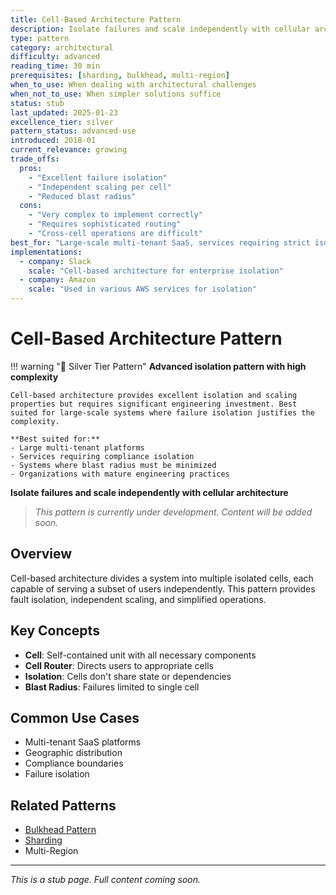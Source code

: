 ```yaml
---
title: Cell-Based Architecture Pattern
description: Isolate failures and scale independently with cellular architecture
type: pattern
category: architectural
difficulty: advanced
reading_time: 30 min
prerequisites: [sharding, bulkhead, multi-region]
when_to_use: When dealing with architectural challenges
when_not_to_use: When simpler solutions suffice
status: stub
last_updated: 2025-01-23
excellence_tier: silver
pattern_status: advanced-use
introduced: 2018-01
current_relevance: growing
trade_offs:
  pros:
    - "Excellent failure isolation"
    - "Independent scaling per cell"
    - "Reduced blast radius"
  cons:
    - "Very complex to implement correctly"
    - "Requires sophisticated routing"
    - "Cross-cell operations are difficult"
best_for: "Large-scale multi-tenant SaaS, services requiring strict isolation"
implementations:
  - company: Slack
    scale: "Cell-based architecture for enterprise isolation"
  - company: Amazon
    scale: "Used in various AWS services for isolation"
---
```


# Cell-Based Architecture Pattern

!!! warning "🥈 Silver Tier Pattern"
    **Advanced isolation pattern with high complexity**
    
    Cell-based architecture provides excellent isolation and scaling properties but requires significant engineering investment. Best suited for large-scale systems where failure isolation justifies the complexity.
    
    **Best suited for:**
    - Large multi-tenant platforms
    - Services requiring compliance isolation
    - Systems where blast radius must be minimized
    - Organizations with mature engineering practices

**Isolate failures and scale independently with cellular architecture**

> *This pattern is currently under development. Content will be added soon.*

## Overview

Cell-based architecture divides a system into multiple isolated cells, each capable of serving a subset of users independently. This pattern provides fault isolation, independent scaling, and simplified operations.

## Key Concepts

- **Cell**: Self-contained unit with all necessary components
- **Cell Router**: Directs users to appropriate cells
- **Isolation**: Cells don't share state or dependencies
- **Blast Radius**: Failures limited to single cell

## Common Use Cases

- Multi-tenant SaaS platforms
- Geographic distribution
- Compliance boundaries
- Failure isolation

## Related Patterns

- [Bulkhead Pattern](bulkhead.md)
- [Sharding](sharding.md)
- Multi-Region

---

*This is a stub page. Full content coming soon.*